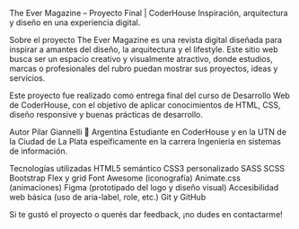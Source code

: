 The Ever Magazine – Proyecto Final | CoderHouse
Inspiración, arquitectura y diseño en una experiencia digital.

Sobre el proyecto
The Ever Magazine es una revista digital 
diseñada para inspirar a amantes del diseño,
la arquitectura y el lifestyle. Este sitio web 
busca ser un espacio creativo y visualmente atractivo, 
donde estudios, marcas o profesionales del rubro puedan 
mostrar sus proyectos, ideas y servicios.

Este proyecto fue realizado como entrega final del curso de 
Desarrollo Web de CoderHouse, con el objetivo de aplicar conocimientos 
de HTML, CSS, diseño responsive y buenas prácticas de desarrollo.

Autor
Pilar Giannelli
📍 Argentina
Estudiante en CoderHouse y en la UTN de la Ciudad de La Plata espeíficamente 
en la carrera Ingenieria en sistemas de información.

Tecnologías utilizadas
HTML5 semántico
CSS3 personalizado
SASS SCSS
Bootstrap
Flex y grid
Font Awesome (iconografía)
Animate.css (animaciones)
Figma (prototipado del logo y diseño visual)
Accesibilidad web básica (uso de aria-label, role, etc.)
Git y GitHub

Si te gustó el proyecto o querés dar feedback, ¡no dudes en contactarme! 
